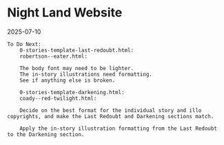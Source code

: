 # Night Land Website

2025-07-10
    
    To Do Next:
        0-stories-template-last-redoubt.html:
        robertson--eater.html:
		
		The body font may need to be lighter.
		The in-story illustrations need formatting.
		See if anything else is broken.
		
		0-stories-template-darkening.html:
		coady--red-twilight.html:
		
		Decide on the best format for the individual story and illo copyrights, and make the Last Redoubt and Darkening sections match.
		
		Apply the in-story illustration formatting from the Last Redoubt to the Darkening section.





